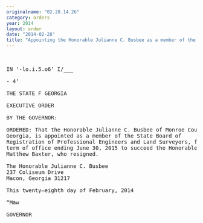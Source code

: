 ```yaml
---
originalname: "02.28.14.26"
category: orders
year: 2014
layout: order
date: "2014-02-28"
title: "Appointing the Honorable Julianne C. Busbee as a member of the State Board of Registration of Professional Engineers and Land Surveyors"
---
```

<pre>
  

IN '-lo.i.5.o6‘ I/___

- 4‘

THE STATE F GEORGIA

EXECUTIVE ORDER

BY THE GOVERNOR:

ORDERED: That the Honorable Julianne C. Busbee of Monroe County,
Georgia, is appointed as a member of the State Board of
Registration of Professional Engineers and Land Surveyors, for a
term of office ending June 30, 2015 to succeed the Honorable
Matthew Baxter, who resigned.

The Honorable Julianne C. Busbee
237 Coliseum Drive
Macon, Georgia 31217

This twenty—eighth day of February, 2014

“Maw

GOVERNOR

</pre>
